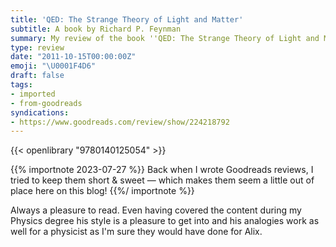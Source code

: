 ```yaml
---
title: 'QED: The Strange Theory of Light and Matter'
subtitle: A book by Richard P. Feynman
summary: My review of the book ''QED: The Strange Theory of Light and Matter'' by Richard P. Feynman
type: review
date: "2011-10-15T00:00:00Z"
emoji: "\U0001F4D6"
draft: false
tags:
- imported
- from-goodreads
syndications:
- https://www.goodreads.com/review/show/224218792
---
```


{{< openlibrary "9780140125054" >}}

{{% importnote 2023-07-27 %}}
Back when I wrote Goodreads reviews, I tried to keep them short & sweet — which makes them seem a little out of place here on this blog!
{{%/ importnote %}}

Always a pleasure to read. Even having covered the content during my Physics degree his style is a pleasure to get into and his analogies work as well for a physicist as I'm sure they would have done for Alix.
